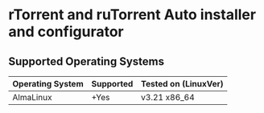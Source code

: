 # rTorrent and ruTorrent Auto installer and configurator

## Supported Operating Systems
| Operating System | Supported | Tested on (LinuxVer) |
|------------------|-----------|----------------------|
| AlmaLinux        | +Yes      | v3.21 x86_64         |
